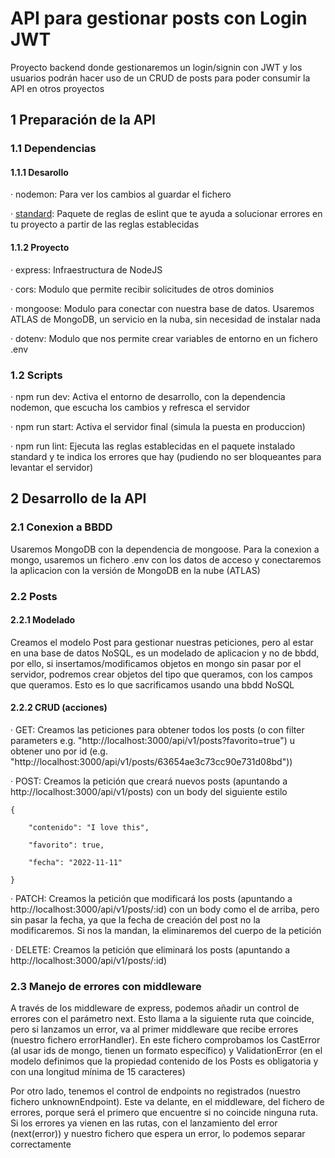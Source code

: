 # API para gestionar posts con Login JWT
Proyecto backend donde gestionaremos un login/signin con JWT y los usuarios podrán hacer uso de un CRUD de posts para poder consumir la API en otros proyectos

## 1 Preparación de la API

### 1.1 Dependencias

#### 1.1.1 Desarollo
· nodemon: Para ver los cambios al guardar el fichero

· [standard](https://www.npmjs.com/package/standard): Paquete de reglas de eslint que te ayuda a solucionar errores en tu proyecto a partir de las reglas establecidas

#### 1.1.2 Proyecto
· express: Infraestructura de NodeJS

· cors: Modulo que permite recibir solicitudes de otros dominios

· mongoose: Modulo para conectar con nuestra base de datos. Usaremos ATLAS de MongoDB, un servicio en la nuba, sin necesidad de instalar nada 

· dotenv: Modulo que nos permite crear variables de entorno en un fichero .env

### 1.2 Scripts
· npm run dev: Activa el entorno de desarrollo, con la dependencia nodemon, que escucha los cambios y refresca el servidor

· npm run start: Activa el servidor final (simula la puesta en produccion)

· npm run lint: Ejecuta las reglas establecidas en el paquete instalado standard y te indica los errores que hay (pudiendo no ser bloqueantes para levantar el servidor)

## 2 Desarrollo de la API

### 2.1 Conexion a BBDD

Usaremos MongoDB con la dependencia de mongoose. Para la conexion a mongo, usaremos un fichero .env con los datos de acceso y conectaremos la aplicacion con la versión de MongoDB en la nube (ATLAS)
### 2.2 Posts

#### 2.2.1 Modelado
Creamos el modelo Post para gestionar nuestras peticiones, pero al estar en una base de datos NoSQL, es un modelado de aplicacion y no de bbdd, por ello, si insertamos/modificamos objetos en mongo sin pasar por el servidor, podremos crear objetos del tipo que queramos, con los campos que queramos. Esto es lo que sacrificamos usando una bbdd NoSQL

#### 2.2.2 CRUD (acciones)
· GET: Creamos las peticiones para obtener todos los posts (o con filter parameters e.g. "http://localhost:3000/api/v1/posts?favorito=true") u obtener uno por id (e.g. "http://localhost:3000/api/v1/posts/63654ae3c73cc90e731d08bd"))

· POST: Creamos la petición que creará nuevos posts (apuntando a http://localhost:3000/api/v1/posts) con un body del siguiente estilo

    {

        "contenido": "I love this",

        "favorito": true,

        "fecha": "2022-11-11"

    }

· PATCH: Creamos la petición que modificará los posts (apuntando a http://localhost:3000/api/v1/posts/:id) con un body como el de arriba, pero sin pasar la fecha, ya que la fecha de creación del post no la modificaremos. Si nos la mandan, la eliminaremos del cuerpo de la petición

· DELETE: Creamos la petición que eliminará los posts (apuntando a http://localhost:3000/api/v1/posts/:id)

### 2.3 Manejo de errores con middleware
A través de los middleware de express, podemos añadir un control de errores con el parámetro next. Esto llama a la siguiente ruta que coincide, pero si lanzamos un error, va al primer middleware que recibe errores (nuestro fichero errorHandler). En este fichero comprobamos los CastError (al usar ids de mongo, tienen un formato específico) y ValidationError (en el modelo definimos que la propiedad contenido de los Posts es obligatoria y con una longitud mínima de 15 caracteres)

Por otro lado, tenemos el control de endpoints no registrados (nuestro fichero unknownEndpoint). Este va delante, en el middleware, del fichero de errores, porque será el primero que encuentre si no coincide ninguna ruta. Si los errores ya vienen en las rutas, con el lanzamiento del error (next(error)) y nuestro fichero que espera un error, lo podemos separar correctamente